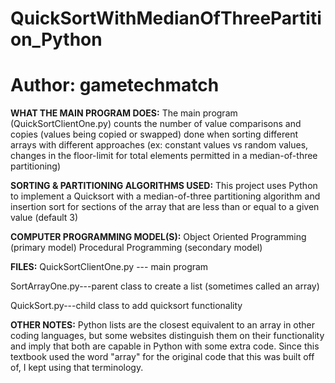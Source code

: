 # QuickSortWithMedianOfThreePartition_Python
# Author: gametechmatch

____________WHAT THE MAIN PROGRAM DOES:____________
The main program (QuickSortClientOne.py) counts the number of value comparisons and copies (values being copied or swapped) done when sorting different arrays
with different approaches (ex: constant values vs random values, changes in the floor-limit for total elements permitted in a median-of-three partitioning)

____________SORTING & PARTITIONING ALGORITHMS USED:____________
This project uses Python to implement a Quicksort with a median-of-three partitioning algorithm and insertion sort for sections of the array
that are less than or equal to a given value (default 3)

____________COMPUTER PROGRAMMING MODEL(S):____________
Object Oriented Programming (primary model)
Procedural Programming (secondary model)

____________FILES:____________
QuickSortClientOne.py --- main program

SortArrayOne.py---parent class to create a list (sometimes called an array)

QuickSort.py---child class to add quicksort functionality



____________OTHER NOTES:____________
Python lists are the closest equivalent to an array in other coding languages, but some websites distinguish them on their functionality and imply that both are capable in Python with some extra code. Since this textbook used the word "array" for the original code that this was built off of, I kept using that terminology.
